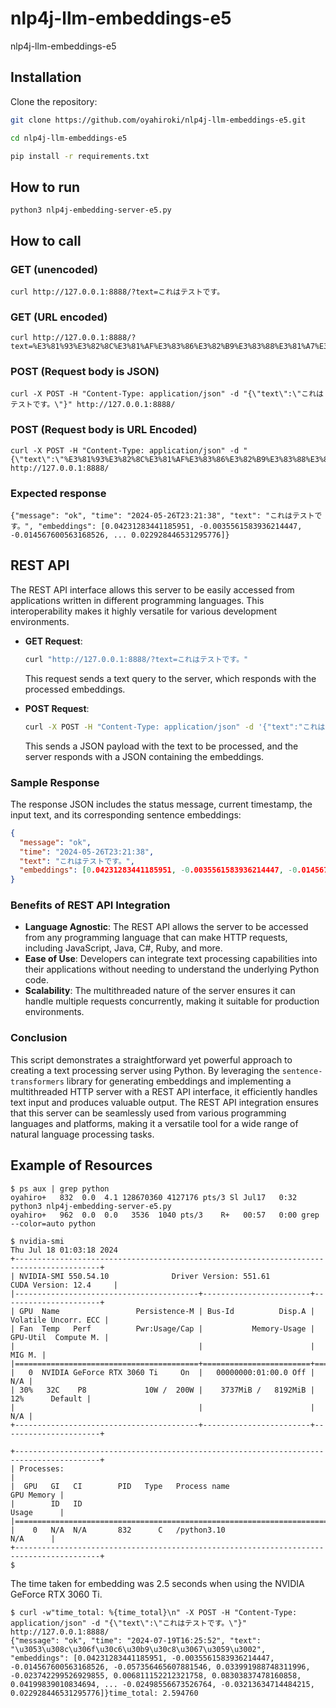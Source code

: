 # nlp4j-llm-embeddings-e5

nlp4j-llm-embeddings-e5

## Installation

Clone the repository:

```sh
git clone https://github.com/oyahiroki/nlp4j-llm-embeddings-e5.git
```

```sh
cd nlp4j-llm-embeddings-e5
```

```sh
pip install -r requirements.txt
```

## How to run

```
python3 nlp4j-embedding-server-e5.py
```

## How to call

### GET (unencoded)

```
curl http://127.0.0.1:8888/?text=これはテストです。
```

### GET (URL encoded)

```
curl http://127.0.0.1:8888/?text=%E3%81%93%E3%82%8C%E3%81%AF%E3%83%86%E3%82%B9%E3%83%88%E3%81%A7%E3%81%99%E3%80%82
```

### POST (Request body is JSON)

```
curl -X POST -H "Content-Type: application/json" -d "{\"text\":\"これはテストです。\"}" http://127.0.0.1:8888/
```

### POST (Request body is URL Encoded)

```
curl -X POST -H "Content-Type: application/json" -d "{\"text\":\"%E3%81%93%E3%82%8C%E3%81%AF%E3%83%86%E3%82%B9%E3%83%88%E3%81%A7%E3%81%99%E3%80%82\"}" http://127.0.0.1:8888/
```


### Expected response

```
{"message": "ok", "time": "2024-05-26T23:21:38", "text": "これはテストです。", "embeddings": [0.04231283441185951, -0.0035561583936214447, -0.014567600563168526, ... 0.022928446531295776]}
```


## REST API

The REST API interface allows this server to be easily accessed from applications written in different programming languages. This interoperability makes it highly versatile for various development environments.

- **GET Request**:
  ```bash
  curl "http://127.0.0.1:8888/?text=これはテストです。"
  ```
  This request sends a text query to the server, which responds with the processed embeddings.

- **POST Request**:
  ```bash
  curl -X POST -H "Content-Type: application/json" -d '{"text":"これはテストです。"}' http://127.0.0.1:8888/
  ```
  This sends a JSON payload with the text to be processed, and the server responds with a JSON containing the embeddings.

### Sample Response
The response JSON includes the status message, current timestamp, the input text, and its corresponding sentence embeddings:
```json
{
  "message": "ok",
  "time": "2024-05-26T23:21:38",
  "text": "これはテストです。",
  "embeddings": [0.04231283441185951, -0.0035561583936214447, -0.014567600563168526, ... 0.022928446531295776]
}
```

### Benefits of REST API Integration

- **Language Agnostic**: The REST API allows the server to be accessed from any programming language that can make HTTP requests, including JavaScript, Java, C#, Ruby, and more.
- **Ease of Use**: Developers can integrate text processing capabilities into their applications without needing to understand the underlying Python code.
- **Scalability**: The multithreaded nature of the server ensures it can handle multiple requests concurrently, making it suitable for production environments.

### Conclusion

This script demonstrates a straightforward yet powerful approach to creating a text processing server using Python. By leveraging the `sentence-transformers` library for generating embeddings and implementing a multithreaded HTTP server with a REST API interface, it efficiently handles text input and produces valuable output. The REST API integration ensures that this server can be seamlessly used from various programming languages and platforms, making it a versatile tool for a wide range of natural language processing tasks.



## Example of Resources

```
$ ps aux | grep python
oyahiro+   832  0.0  4.1 128670360 4127176 pts/3 Sl Jul17   0:32 python3 nlp4j-embedding-server-e5.py
oyahiro+   962  0.0  0.0   3536  1040 pts/3    R+   00:57   0:00 grep --color=auto python
```

```
$ nvidia-smi
Thu Jul 18 01:03:18 2024
+-----------------------------------------------------------------------------------------+
| NVIDIA-SMI 550.54.10              Driver Version: 551.61         CUDA Version: 12.4     |
|-----------------------------------------+------------------------+----------------------+
| GPU  Name                 Persistence-M | Bus-Id          Disp.A | Volatile Uncorr. ECC |
| Fan  Temp   Perf          Pwr:Usage/Cap |           Memory-Usage | GPU-Util  Compute M. |
|                                         |                        |               MIG M. |
|=========================================+========================+======================|
|   0  NVIDIA GeForce RTX 3060 Ti     On  |   00000000:01:00.0 Off |                  N/A |
| 30%   32C    P8             10W /  200W |    3737MiB /   8192MiB |     12%      Default |
|                                         |                        |                  N/A |
+-----------------------------------------+------------------------+----------------------+

+-----------------------------------------------------------------------------------------+
| Processes:                                                                              |
|  GPU   GI   CI        PID   Type   Process name                              GPU Memory |
|        ID   ID                                                               Usage      |
|=========================================================================================|
|    0   N/A  N/A       832      C   /python3.10                                 N/A      |
+-----------------------------------------------------------------------------------------+
$
```

The time taken for embedding was 2.5 seconds when using the NVIDIA GeForce RTX 3060 Ti.

```
$ curl -w"time_total: %{time_total}\n" -X POST -H "Content-Type: application/json" -d "{\"text\":\"これはテストです。\"}" http://127.0.0.1:8888/
{"message": "ok", "time": "2024-07-19T16:25:52", "text": "\u3053\u308c\u306f\u30c6\u30b9\u30c8\u3067\u3059\u3002", "embeddings": [0.04231283441185951, -0.0035561583936214447, -0.014567600563168526, -0.057356465607881546, 0.033991988748311996, -0.023742299526929855, 0.006811152212321758, 0.08303837478160858, 0.04199839010834694, ... -0.02498556673526764, -0.03213634714484215, 0.022928446531295776]}time_total: 2.594760


```

